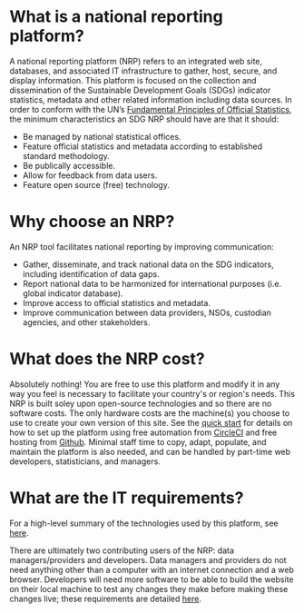 <h1>What is a national reporting platform?</h1>

A national reporting platform (NRP) refers to an integrated web site, databases, and associated IT infrastructure to gather, host, secure, and display information. This platform is focused on the collection and dissemination of the Sustainable Development Goals (SDGs) indicator statistics, metadata and other related information including data sources. In order to conform with the UN’s [Fundamental Principles of Official Statistics](https://unstats.un.org/unsd/dnss/gp/fundprinciples.aspx), the minimum characteristics an SDG NRP should have are that it should:

* Be managed by national statistical offices.
* Feature official statistics and metadata according to established standard methodology.
* Be publically accessible.
* Allow for feedback from data users.
* Feature open source (free) technology.

# Why choose an NRP?

An NRP tool facilitates national reporting by improving communication:

* Gather, disseminate, and track national data on the SDG indicators, including identification of data gaps.
* Report national data to be harmonized for international purposes (i.e. global indicator database).
* Improve access to official statistics and metadata.
* Improve communication between data providers, NSOs, custodian agencies, and other stakeholders.

# What does the NRP cost?

Absolutely nothing! You are free to use this platform and modify it in any way you feel is necessary to facilitate your country's or region's needs. This NRP is built soley upon open-source technologies and so there are no software costs. The only hardware costs are the machine(s) you choose to use to create your own version of this site. See the [quick start](quick-start.md) for details on how to set up the platform using free automation from [CircleCI](https://circleci.com) and free hosting from [Github](https://github.com). Minimal staff time to copy, adapt, populate, and maintain the platform is also needed, and can be handled by part-time web developers, statisticians, and managers.

# What are the IT requirements?

For a high-level summary of the technologies used by this platform, see [here](requirements.md).

There are ultimately two contributing users of the NRP: data managers/providers and developers. Data managers and providers do not need anything other than a computer with an internet connection and a web browser. Developers will need more software to be able to build the website on their local machine to test any changes they make before making these changes live; these requirements are detailed [here](development.md).
